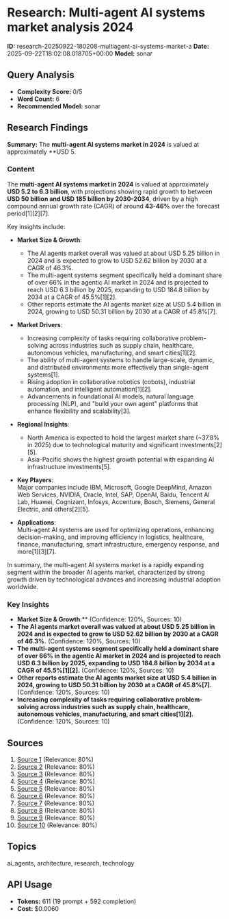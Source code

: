 # Research: Multi-agent AI systems market analysis 2024
**ID:** research-20250922-180208-multiagent-ai-systems-market-a
**Date:** 2025-09-22T18:02:08.018705+00:00
**Model:** sonar

## Query Analysis
- **Complexity Score:** 0/5
- **Word Count:** 6
- **Recommended Model:** sonar

## Research Findings
**Summary:** The **multi-agent AI systems market in 2024** is valued at approximately **USD 5.

### Content
The **multi-agent AI systems market in 2024** is valued at approximately **USD 5.2 to 6.3 billion**, with projections showing rapid growth to between **USD 50 billion and USD 185 billion by 2030-2034**, driven by a high compound annual growth rate (CAGR) of around **43-46%** over the forecast period[1][2][7].

Key insights include:

- **Market Size & Growth**:  
  - The AI agents market overall was valued at about USD 5.25 billion in 2024 and is expected to grow to USD 52.62 billion by 2030 at a CAGR of 46.3%.  
  - The multi-agent systems segment specifically held a dominant share of over 66% in the agentic AI market in 2024 and is projected to reach USD 6.3 billion by 2025, expanding to USD 184.8 billion by 2034 at a CAGR of 45.5%[1][2].  
  - Other reports estimate the AI agents market size at USD 5.4 billion in 2024, growing to USD 50.31 billion by 2030 at a CAGR of 45.8%[7].

- **Market Drivers**:  
  - Increasing complexity of tasks requiring collaborative problem-solving across industries such as supply chain, healthcare, autonomous vehicles, manufacturing, and smart cities[1][2].  
  - The ability of multi-agent systems to handle large-scale, dynamic, and distributed environments more effectively than single-agent systems[1].  
  - Rising adoption in collaborative robotics (cobots), industrial automation, and intelligent automation[1][2].  
  - Advancements in foundational AI models, natural language processing (NLP), and "build your own agent" platforms that enhance flexibility and scalability[3].

- **Regional Insights**:  
  - North America is expected to hold the largest market share (~37.8% in 2025) due to technological maturity and significant investments[2][5].  
  - Asia-Pacific shows the highest growth potential with expanding AI infrastructure investments[5].

- **Key Players**:  
  Major companies include IBM, Microsoft, Google DeepMind, Amazon Web Services, NVIDIA, Oracle, Intel, SAP, OpenAI, Baidu, Tencent AI Lab, Huawei, Cognizant, Infosys, Accenture, Bosch, Siemens, General Electric, and others[2][5].

- **Applications**:  
  Multi-agent AI systems are used for optimizing operations, enhancing decision-making, and improving efficiency in logistics, healthcare, finance, manufacturing, smart infrastructure, emergency response, and more[1][3][7].

In summary, the multi-agent AI systems market is a rapidly expanding segment within the broader AI agents market, characterized by strong growth driven by technological advances and increasing industrial adoption worldwide.

### Key Insights
- **Market Size & Growth**:** (Confidence: 120%, Sources: 10)
- **The AI agents market overall was valued at about USD 5.25 billion in 2024 and is expected to grow to USD 52.62 billion by 2030 at a CAGR of 46.3%.** (Confidence: 120%, Sources: 10)
- **The multi-agent systems segment specifically held a dominant share of over 66% in the agentic AI market in 2024 and is projected to reach USD 6.3 billion by 2025, expanding to USD 184.8 billion by 2034 at a CAGR of 45.5%[1][2].** (Confidence: 120%, Sources: 10)
- **Other reports estimate the AI agents market size at USD 5.4 billion in 2024, growing to USD 50.31 billion by 2030 at a CAGR of 45.8%[7].** (Confidence: 120%, Sources: 10)
- **Increasing complexity of tasks requiring collaborative problem-solving across industries such as supply chain, healthcare, autonomous vehicles, manufacturing, and smart cities[1][2].** (Confidence: 120%, Sources: 10)

## Sources
1. [Source 1](https://market.us/report/agentic-ai-market/) (Relevance: 80%)
2. [Source 2](https://dimensionmarketresearch.com/report/multi-agent-system-market/) (Relevance: 80%)
3. [Source 3](https://www.techaheadcorp.com/blog/multi-agent-systems-in-ai-is-set-to-revolutionize-enterprise-operations/) (Relevance: 80%)
4. [Source 4](https://market.us/report/ai-agents-market/) (Relevance: 80%)
5. [Source 5](https://www.intelmarketresearch.com/artificial-intelligence-agent-system-market-7502) (Relevance: 80%)
6. [Source 6](https://www.talan.com/global/en/multi-agent-ai-systems) (Relevance: 80%)
7. [Source 7](https://www.grandviewresearch.com/industry-analysis/ai-agents-market-report) (Relevance: 80%)
8. [Source 8](https://www.precedenceresearch.com/ai-agents-market) (Relevance: 80%)
9. [Source 9](https://www.globenewswire.com/news-release/2025/08/25/3138500/0/en/Agentic-AI-Market-to-Hit-USD-107-28-Billion-by-2032-Fueled-by-Enterprise-Adoption-Multi-Agent-Systems-SME-AI-Solutions-Research-by-SNS-Insider.html) (Relevance: 80%)
10. [Source 10](https://www.gminsights.com/industry-analysis/ai-agents-market) (Relevance: 80%)

## Topics
ai_agents, architecture, research, technology

## API Usage
- **Tokens:** 611 (19 prompt + 592 completion)
- **Cost:** $0.0060